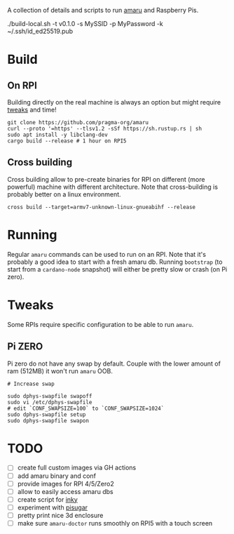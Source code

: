 A collection of details and scripts to run [amaru](https://github.com/pragma-org/amaru) and Raspberry Pis.

./build-local.sh -t v0.1.0 -s MySSID -p MyPassword -k ~/.ssh/id_ed25519.pub

# Build

## On RPI

Building directly on the real machine is always an option but might require [tweaks](#tweaks) and time!

```shell
git clone https://github.com/pragma-org/amaru
curl --proto '=https' --tlsv1.2 -sSf https://sh.rustup.rs | sh
sudo apt install -y libclang-dev 
cargo build --release # 1 hour on RPI5
```

## Cross building

Cross building allow to pre-create binaries for RPI on different (more powerful) machine with different architecture.
Note that cross-building is probably better on a linux environment.

```shell
cross build --target=armv7-unknown-linux-gnueabihf --release
```

# Running

Regular `amaru` commands can be used to run on an RPI. Note that it's probably a good idea to start with a fresh amaru db. Running `bootstrap` (to start from a `cardano-node` snapshot) will either be pretty slow or crash (on Pi zero).

# Tweaks

Some RPIs require specific configuration to be able to run `amaru`.

## Pi ZERO

Pi zero do not have any swap by default. Couple with the lower amount of ram (512MB) it won't run `amaru` OOB.


```shell
# Increase swap

sudo dphys-swapfile swapoff
sudo vi /etc/dphys-swapfile
# edit `CONF_SWAPSIZE=100` to `CONF_SWAPSIZE=1024`
sudo dphys-swapfile setup
sudo dphys-swapfile swapon
```

# TODO

* [ ] create full custom images via GH actions
* [ ] add amaru binary and conf
* [ ] provide images for RPI 4/5/Zero2
* [ ] allow to easily access amaru dbs
* [ ] create script for [inky](https://github.com/pimoroni/inky)
* [ ] experiment with [pisugar](https://github.com/PiSugar/PiSugar/)
* [ ] pretty print nice 3d enclosure
* [ ] make sure `amaru-doctor` runs smoothly on RPI5 with a touch screen